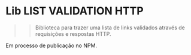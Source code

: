  # Lib LIST VALIDATION HTTP
>> Biblioteca para trazer uma lista de links validados através de requisições e respostas HTTP. 

Em processo de publicação no NPM.
